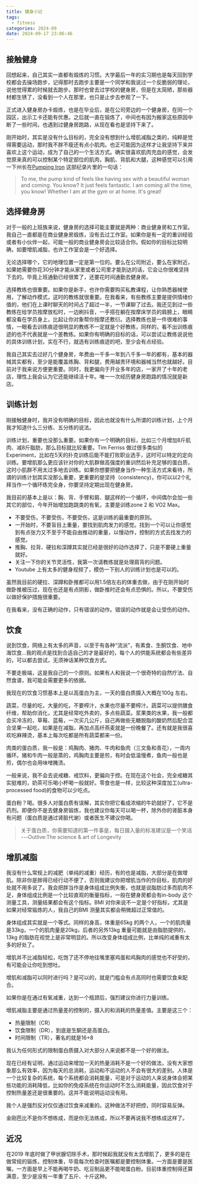 ```yaml
---
title: 健身小记
tags:
  - fitness
categories: 2024-09
date: 2024-09-17 23:06:46
---
```



## 接触健身

回想起来，自己其实一直都有煅炼的习惯。大学最后一年的实习期也是每天回到学校都会去操场跑步，记得那时去跑步主要是一个同学和我说过一个反脆弱的理论，说他觉得累的时候就去跑步。那时也曾去过学校的健身房，但是在太简陋，那些器材都生锈了，没看到一个人在那里，也只是止步去参观了一下。

正式进入健身房办卡煅炼，也是在毕业后，是在公司旁边的一个健身房，在同一个园区，出示工卡还能有优惠。之后就一直在锻炼了，中间也有因为搬家这些原因中断了一些时间，也遇到过健身房跑路，从现在看也是坚持下来了。

刚开始时，其实是没有什么目标的，完全没有想到什么增肌减脂之类的，纯粹是觉得需要运动，那时我不胖不瘦还有点小肌肉。也正可能因为这样才让我坚持下来并喜欢上这个运动，成为了自己的一个生活方式。确实很喜欢肌肉充血的感觉，会发觉原来真的可以控制某个特定部位的肌肉，胸肌、背肌和大腿，这种感觉可以引用一下州长在[Pumping Iron](https://www.imdb.com/title/tt0076578/) 这部纪录片里的一句话：

> To me, the pump kind of feels like having sex with a beautiful woman and coming. You know? It just feels fantastic. I am coming all the time, you know! Whether I am at the gym or at home. It's great!  

## 选择健身房

对于一般的上班族来说，健身房的选择可能主要就是两种：商业健身房和工作室。我自己一直都是在商业健身房煅炼，没有去过工作室。如果你是有一定的重训经验或者有小伙伴一起，可能一般的商业健身房会比较适合你。假如你的目标比较明确，如要增肌减脂，也许工作室会是一个好选择。

无论选择哪个，它的地理位置一定是第一位的。要么在公司附近，要么在家附近，如果她需要你花30分钟才能从家里或者公司里才能到达的话，它会让你很难坚持下去的。毕竟上班通勤已经很累了，还要花时间通勤去健身房。

选择教练也很重要。如果你是新手，也许你需要购买私教课程，让你熟悉器械使用，了解动作模式，这时的教练就很重要。在我看来，有些教练主要是提供情绪价值的，他们在上课时聊天的时间占了超过一半，一节课聊了过去。我还见到过一些教练在给学员按摩放松时，一边刷抖音，一手搭在躺在按摩床学员的肩膀上，眼睛都没看在学员身上，比起让你对象帮你按摩还敷衍。选择教练也是一件很难的事情，一眼看去训练痕迹很明显的教练不一定就是个好教练，同样的，看不出训练痕迹的也不代表就是一个差教练。如果你有明确的目标的话，可以尝试让教练说说他的具体训练计划，实在不行，就选有训练痕迹的吧，至少会有点经验。

我自己其实去过好几个健身房，年费由一千多一年到八千多一年的都有，基本的器械其实都有，至少是能覆盖练胸、背和腿，费用越贵环境和器械当然也就越好。目前对于我来说方便更重要。同时，我更偏向于开业多年的店，一家开了十年的老店，理性上我会认为它还能继续活十年。唯一一次经历健身房跑路的情况就是新店。

## 训练计划

刚接触健身时，我并没有明确的目标，因此也就没有什么所谓的训练计划，上个月我才知道什么三分练、五分练的说法。

训练计划，重要也没那么重要。如果你有一个明确的目标，比如三个月增加8斤肌肉、减8斤脂肪，那么目标就比较重要。Tim Ferriss 做过很多类似的 Experiment，比如在5天的扑克训练后能不能打败职业选手，这时可以特定的定向训练。要增肌那么更应该针对你的大肌群做高强度的重训然后补充足够的蛋白质，这时小肌群不用太过多地去训练。如果你想要把健身当作一种生活方式来看待，所谓的训练计划其实没那么重要，更重要的是坚持（consistency)，你可以以2个礼拜当作一个循环练完全身，你要坚持定期出现在健身房。

我目前的基本上是以：胸、背、手臂和肩、腿这样的一个循环，中间偶尔会加一些其它的部位，今年开始增加跑跳类的有氧，主要是训练zone 2 和 VO2 Max。

* 不要受伤，不要受伤，不要受伤，这是训练的最重要的原则。
* 一开始时，不要盲目上重量，要找到肌肉发力的感觉。找到一个可以让你感觉到有点张力又不至于不能自由推动的重量，以慢动作，控制的方式去找发力的感觉。
* 推胸、拉背、硬拉和深蹲其实就已经是很好的动作选择了，只是不要硬上重量就好。
* 关注一下你的关节灵活性，我第一次请教练就是处理肩背的问题。
* Youtube 上有太多的健身视频了，模仿一下别人的训练计划也是可以的。

虽然我目前的硬拉、深蹲和卧推都可以用1.5倍左右的体重去做，由于在刚开始时做卧推被压过，现在也还是有点阴影，做卧推时还会有点恐惧的。所以，不要受伤以做好保护措施很重要。

在我看来，没有正确的动作，只有错误的动作。错误的动作就是会让受伤的动作。

## 饮食

说到饮食，网络上有太多的声音，以至于有各种“流派”，有素食、生酮饮食、地中海饮食...我的观点是找到合适自己的才是最好的，每个人的供能系统都会有些差异的，可以都去尝试，无须神话某种饮食方式。

不要走极端，这是我自己的一个原则。如果有人和我说一个很奇特的自然疗法、自然食谱，我可能会需要更多的依据。

我现在的饮食习惯基本上是以高蛋白为主，一天的蛋白质摄入大概在100g 左右。

蔬菜，尽量的吃，大量的吃，不要榨汁，水果也尽量不要榨汁。蔬菜可以提供膳食纤维，帮助你消化，尤其是经常吃外卖的，多点些蔬菜。浆果类的水果，我一般都会买冷冻的，草莓、蓝莓，一次买几公斤，自己再做些无糖脱脂的酸奶然后配合混合坚果一起吃，如果是在减脂，再加点高纤燕麦就是一份晚餐了。还有就是我很喜欢吃麻辣烫，基本上每次吃都是所有蔬菜都来一份。

肉类的蛋白质，我一般是：鸡胸肉、猪肉、牛肉和鱼肉（三文鱼和青花），一周内循环。猪和牛肉一般是蒸的，鸡胸肉主要是煎，有时会低温慢煮，鱼肉一般也是煎，偶尔也会用味噌腌渍。

一般来说，我不会去说戒糖、戒饮料，更偏向于控。在现在这个社会，完全戒糖其实挺难的，奶茶可乐喝小杯喝一般就好。零食也是一样，比较这种深度加工(ultra-processed food)的食物可以少吃点。

蛋白粉？喝。很多人对蛋白质有误解，其实你把它看成浓缩的牛奶就好了，它不是药剂。即便你不是去健身房锻炼，我也建议你每天可以喝一杯，除外你的肾脏本身有问题（蛋白质是通过肾脏代谢）或者医生不建议你喝。

> 关于蛋白质，你需要知道的第一件事是，每日摄入量的标准建议是一个笑话 ---Outlive:The science & art of Longevity  

## 增肌减脂

我没有什么常规上的减肥（单纯的减重）经历，有的也是减脂，大部分是在做增肌。除非你是胖得已经行动不便了，否则我建议你把增肌当作的你目标，肌肉的好处就不用多说了。我会把胖当作是身体组成比例失衡，也就是说脂肪过多而肌肉不足，身体组成比例是一个比较直观的衡量指标，一般在健身房都会有in-body 这个测量工具，测量结果都会有这个指标。BMI 对你来说不一定是个好指标，尤其是如果对经常锻炼的人，我自己的BMI 测量其实都会稍微超过正常值的。

身体组成其实就是一个等式。同样的身高，体重是65kg 的两个人，一个的肌肉量是33kg，一个的肌肉量是20kg，后者的另外13kg 重量可能就是由脂肪提供的，13kg 的脂肪在视觉上是非常明显的。所以改变身体组成比例，比单纯的减重有太多的好处了。

增肌并不比减脂轻松，吃饱了还不停地往嘴里塞鸡蛋和鸡胸肉的感觉也不好受的，有可能会让你吃到想吐。

增肌和减脂可以同时进行吗？是可以的，就是门槛会有点高同时也需要饮食来配合。

如果你是在通过有氧减重，达到一个瓶颈后，强烈建议你进行力量训练。

增肌减脂主要是通过热量差的控制的，摄入的和消耗的热量差值。主要是这三个：

* 热量限制（CR）
* 饮食限制（DR），到底是生酮还是高蛋白。
* 时间限制（TR），著名的就是16+8

我认为任何形式的限制蛋白质摄入对大部分人来说都不是一个好的做法。

现在已经有证明，通过运动来增加一天的热量消耗不是一个好的做法，没有大家想象那么有效率，因为每天的总消耗，运动和不运动的人不会有很大的差别。人体是一个比较复杂的系统，每个系统都会消耗能量，可是对于运动的人来说身体会把某些功能的消耗降低，比如你的免疫系统在你运动时不怎么消耗能量，因此饮食对于控制热量差还是很重要的。这并不能说明运动没有用。

我个人是强烈反对仅仅通过饮食来减重的。这种做法不好把控，同时容易反弹。

金刚芭比不是你不想练成，而是你无法练成，所以不要再说我不想练成这样了。

## 近况

在2019 年底时做了甲状腺切除手术，那时候起我就没有太去增肌了，更多的是在做常规的锻炼，控制体重，毕竟每次检查时医嘱都是要控制体重。一方面是要是医嘱，一方面是早上不能再喝牛奶、吃豆制品更不能喝蛋白粉。目前体重控制得还算满意，至少是没有一年重了五斤、十斤这种。

